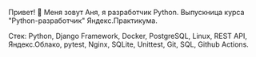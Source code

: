 Привет! 👋
Меня зовут Аня, я разработчик Python.
Выпускница курса "Python-разработчик" Яндекс.Практикума.

Стек: Python, Django Framework, Docker, PostgreSQL, Linux, REST API, Яндекс.Облако, pytest, Nginx, SQLite, Unittest, Git, SQL, Github Actions.
